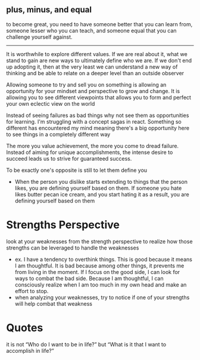 
## plus, minus, and equal
to become great, you need to have someone better that you can learn from, someone lesser who you can teach, and someone equal that you can challenge yourself against.

* * *

It is worthwhile to explore different values. If we are real about it, what we stand to gain are new ways to ultimately define who we are. If we don't end up adopting it, then at the very least we can understand a new way of thinking and be able to relate on a deeper level than an outside observer

Allowing someone to try and sell you on something is allowing an opportunity for your mindset and perspective to grow and change. It is allowing you to see different viewpoints that allows you to form and perfect your own eclectic view on the world

Instead of seeing failures as bad things why not see them as opportunities for learning. I'm struggling with a concept sagas in react. Something so different has encountered my mind meaning there's a big opportunity here to see things in a completely different way

The more you value achievement, the more you come to dread failure. Instead of aiming for unique accomplishments, the intense desire to succeed leads us to strive for guaranteed success.

To be exactly one's opposite is still to let them define you
- When the person you dislike starts extending to things that the person likes, you are defining yourself based on them. If someone you hate likes butter pecan ice cream, and you start hating it as a result, you are defining yourself based on them

# Strengths Perspective 
look at your weaknesses from the strength perspective to realize how those strengths can be leveraged to handle the weaknesses
- ex. I have a tendency to overthink things. This is good because it means I am thoughtful. It is bad because among other things, it prevents me from living in the moment. If I focus on the good side, I can look for ways to combat the bad side. Because I am thoughtful, I can consciously realize when I am too much in my own head and make an effort to stop.
- when analyzing your weaknesses, try to notice if one of your strengths will help combat that weakness

# Quotes
it is not “Who do I want to be in life?” but “What is it that I want to accomplish in life?”
